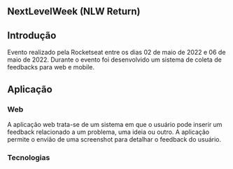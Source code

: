 ## NextLevelWeek (NLW Return)

## Introdução

Evento realizado pela Rocketseat entre os dias 02 de maio de 2022 e 06 de maio de 2022. Durante o evento foi desenvolvido um sistema de coleta de feedbacks para web e mobile.

## Aplicação

### Web

A aplicação web trata-se de um sistema em que o usuário pode inserir um feedback relacionado a um problema, uma ideia ou outro. A aplicação permite o envião de uma screenshot para detalhar o feedback do usuário.

### Tecnologias
